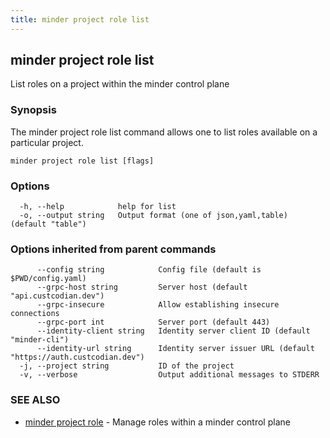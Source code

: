 ```yaml
---
title: minder project role list
---
```

## minder project role list

List roles on a project within the minder control plane

### Synopsis

The minder project role list command allows one to list roles
available on a particular project.

```
minder project role list [flags]
```

### Options

```
  -h, --help            help for list
  -o, --output string   Output format (one of json,yaml,table) (default "table")
```

### Options inherited from parent commands

```
      --config string            Config file (default is $PWD/config.yaml)
      --grpc-host string         Server host (default "api.custcodian.dev")
      --grpc-insecure            Allow establishing insecure connections
      --grpc-port int            Server port (default 443)
      --identity-client string   Identity server client ID (default "minder-cli")
      --identity-url string      Identity server issuer URL (default "https://auth.custcodian.dev")
  -j, --project string           ID of the project
  -v, --verbose                  Output additional messages to STDERR
```

### SEE ALSO

* [minder project role](minder_project_role.md)	 - Manage roles within a minder control plane

